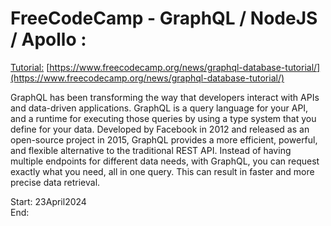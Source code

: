# FreeCodeCamp - GraphQL / NodeJS / Apollo :
[Tutorial:](https://www.youtube.com/watch?v=5199E50O7SI&ab_channel=freeCodeCamp.org) [https://www.freecodecamp.org/news/graphql-database-tutorial/](https://www.freecodecamp.org/news/graphql-database-tutorial/)

GraphQL has been transforming the way that developers interact with APIs and data-driven applications. GraphQL is a query language for your API, and a runtime for executing those queries by using a type system that you define for your data.
Developed by Facebook in 2012 and released as an open-source project in 2015, GraphQL provides a more efficient, powerful, and flexible alternative to the traditional REST API. Instead of having multiple endpoints for different data needs,
with GraphQL, you can request exactly what you need, all in one query. This can result in faster and more precise data retrieval.

Start: 23April2024</br>
End: 
